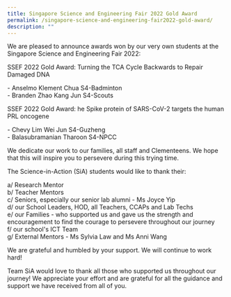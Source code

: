 ```yaml
---
title: Singapore Science and Engineering Fair 2022 Gold Award
permalink: /singapore-science-and-engineering-fair2022-gold-award/
description: ""
---
```

We are pleased to announce awards won by our very own students at the Singapore Science and Engineering Fair 2022:   

  

SSEF 2022 Gold Award: Turning the TCA Cycle Backwards to Repair Damaged DNA

\- Anselmo Klement Chua S4-Badminton  
\- Branden Zhao Kang Jun S4-Scouts

  

SSEF 2022 Gold Award: he Spike protein of SARS-CoV-2 targets the human PRL oncogene

\- Chevy Lim Wei Jun S4-Guzheng  
\- Balasubramanian Tharoon S4-NPCC

  

We dedicate our work to our families, all staff and Clementeens. We hope that this will inspire you to persevere during this trying time. 

  

The Science-in-Action (SiA) students would like to thank their: 

  

a/ Research Mentor  
b/ Teacher Mentors  
c/ Seniors, especially our senior lab alumni - Ms Joyce Yip  
d/ our School Leaders, HOD, all Teachers, CCAPs and Lab Techs   
e/ our Families - who supported us and gave us the strength and encouragement to find the courage to persevere throughout our journey  
f/ our school's ICT Team  
g/ External Mentors - Ms Sylvia Law and Ms Anni Wang   

  

We are grateful and humbled by your support. We will continue to work hard! 

  

Team SiA would love to thank all those who supported us throughout our journey! We appreciate your effort and are grateful for all the guidance and support we have received from all of you.